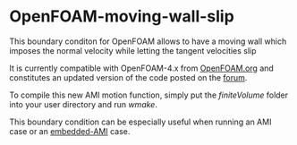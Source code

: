 # OpenFOAM-moving-wall-slip
This boundary conditon for OpenFOAM allows to have a moving wall which imposes the normal velocity while letting the tangent velocities slip

It is currently compatible with OpenFOAM-4.x from [OpenFOAM.org](http://www.openfoam.org)
and constitutes an updated version of the code posted on the [forum](https://www.cfd-online.com/Forums/openfoam-solving/105274-free-slip-moving-wall-bc.html).

To compile this new AMI motion function, simply put the *finiteVolume* folder into your user directory and run *wmake*.

This boundary condition can be especially useful when running an AMI case or an [embedded-AMI](http://github.com/louisgag/OpenFOAM-embedded-AMI) case.
